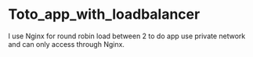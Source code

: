 # Toto_app_with_loadbalancer
I use Nginx for round robin load between 2 to do app use private network and can only access through Nginx.
